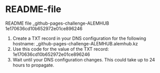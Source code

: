 # README-file
README file
_github-pages-challenge-ALEMHUB
1e170636cd10b652972e01ce896246

1. Create a TXT record in your DNS configuration for the following hostname: _github-pages-challenge-ALEMHUB.alemhub.kz
2. Use this code for the value of the TXT record: 1e170636cd10b652972e01ce896246
3. Wait until your DNS configuration changes. This could take up to 24 hours to propagate.
  
